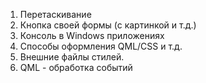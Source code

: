 ﻿1. Перетаскивание
2. Кнопка своей формы (с картинкой и т.д.)
3. Консоль в Windows приложениях
4. Способы оформления QML/CSS и т.д.
5. Внешние файлы стилей.
6. QML - обработка событий
